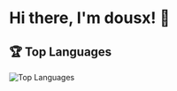 # Hi there, I'm dousx! 👋
## 🏆 Top Languages
![Top Languages](https://github-readme-stats.vercel.app/api/top-langs/?username=dousx-coder&layout=compact&theme=radical)
